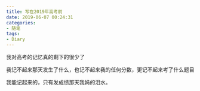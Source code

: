 ```yaml
---
title: 写在2019年高考前
date: 2019-06-07 00:24:31
categories: 
- 随笔
tags:
- Diary
---
```


我对高考的记忆真的剩下的很少了

我记不起来那天发生了什么，也记不起来我的任何分数，更记不起来考了什么题目

我能记起来的，只有发成绩那天我妈的泪水。

